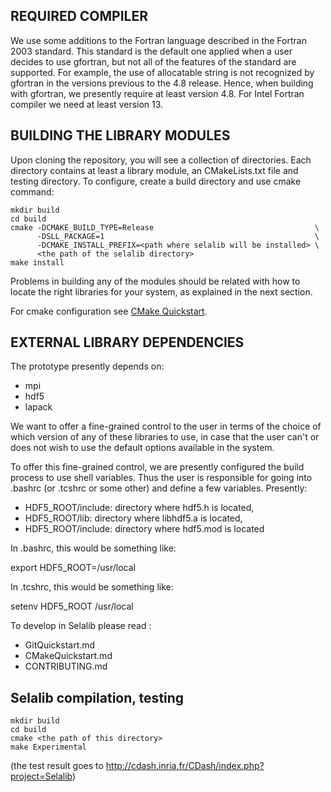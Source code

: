 REQUIRED COMPILER
-----------------

We use some additions to the Fortran language described in the Fortran 2003
standard. This standard is the default one applied when a user decides to use
gfortran, but not all of the features of the standard are supported. 
For example, the use of allocatable string is not 
recognized by gfortran in the versions previous to the 4.8 release. Hence, 
when building with gfortran, we presently require at least version 4.8.
For Intel Fortran compiler we need at least version 13.

BUILDING THE LIBRARY MODULES
----------------------------

Upon cloning the repository, you will see a collection of directories. Each
directory contains at least a library module, an CMakeLists.txt file and 
testing directory. To configure, create a build directory and use cmake 
command:
~~~~
mkdir build 
cd build
cmake -DCMAKE_BUILD_TYPE=Release                                    \
      -DSLL_PACKAGE=1                                               \
      -DCMAKE_INSTALL_PREFIX=<path where selalib will be installed> \
      <the path of the selalib directory>
make install
~~~~

Problems in building any of the modules should be related with how to 
locate the right libraries for your system, as explained in the next section.

For cmake configuration see [CMake Quickstart](CMakeQuickstart.md).

EXTERNAL LIBRARY DEPENDENCIES
-----------------------------

The prototype presently depends on:
  - mpi
  - hdf5
  - lapack

We want to offer a fine-grained control to the user in terms of the choice of
which version of any of these libraries to use, in case that the user can't or
does not wish to use the default options available in the system. 

To offer this fine-grained control, we are presently configured the build
process to use shell variables. Thus the user is responsible for going into
.bashrc (or .tcshrc or some other) and define a few variables. Presently:

- HDF5_ROOT/include: directory where hdf5.h is located, 
- HDF5_ROOT/lib: directory where libhdf5.a is located, 
- HDF5_ROOT/include: directory where hdf5.mod is located

In .bashrc, this would be something like:

  export HDF5_ROOT=/usr/local

In .tcshrc, this would be something like:

  setenv HDF5_ROOT /usr/local

To develop in Selalib please read :
   - GitQuickstart.md
   - CMakeQuickstart.md
   - CONTRIBUTING.md

Selalib compilation, testing 
----------------------------

~~~~
mkdir build
cd build
cmake <the path of this directory>
make Experimental
~~~~
(the test result goes to http://cdash.inria.fr/CDash/index.php?project=Selalib)